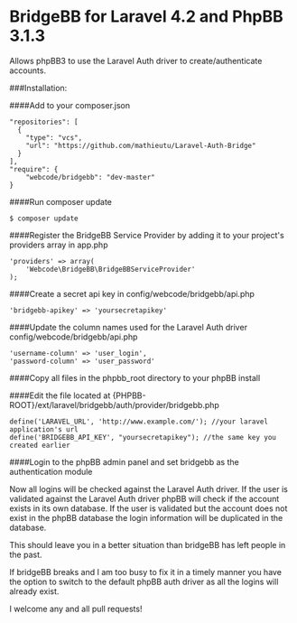 BridgeBB for Laravel 4.2 and PhpBB 3.1.3
===========

Allows phpBB3 to use the Laravel Auth driver to create/authenticate accounts.

###Installation:

####Add to your composer.json
```
"repositories": [
  {
    "type": "vcs",
    "url": "https://github.com/mathieutu/Laravel-Auth-Bridge"
  }
],
"require": {
    "webcode/bridgebb": "dev-master"
}
```

####Run composer update
```
$ composer update
```

####Register the BridgeBB Service Provider by adding it to your project's providers array in app.php
```
'providers' => array(
    'Webcode\BridgeBB\BridgeBBServiceProvider'
);
```

####Create a secret api key in config/webcode/bridgebb/api.php
```
'bridgebb-apikey' => 'yoursecretapikey'
```

####Update the column names used for the Laravel Auth driver config/webcode/bridgebb/api.php
```
'username-column' => 'user_login',
'password-column' => 'user_password'
```

####Copy all files in the phpbb_root directory to your phpBB install

####Edit the file located at {PHPBB-ROOT}/ext/laravel/bridgebb/auth/provider/bridgebb.php
```
define('LARAVEL_URL', 'http://www.example.com/'); //your laravel application's url
define('BRIDGEBB_API_KEY', "yoursecretapikey"); //the same key you created earlier
```

####Login to the phpBB admin panel and set bridgebb as the authentication module

Now all logins will be checked against the Laravel Auth driver.
If the user is validated against the Laravel Auth driver phpBB will check if the 
account exists in its own database. If the user is validated but the account does 
not exist in the phpBB database the login information will be duplicated in the database.

This should leave you in a better situation than bridgeBB has left people in the past.

If bridgeBB breaks and I am too busy to fix it in a timely manner you have the option 
to switch to the default phpBB auth driver as all the logins will already exist.

I welcome any and all pull requests!
